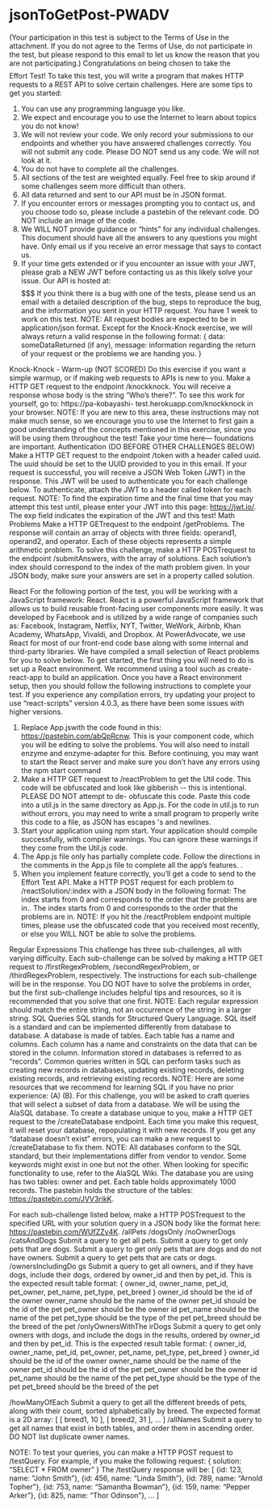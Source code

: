 # jsonToGetPost-PWADV
(Your participation in this test is subject to the Terms of Use in the attachment. If you do not agree to the Terms of Use, do not participate in the test, but please respond to this email to let us know the reason that you are not participating.)
Congratulations on being chosen to take the $$$$$$$$$$$$$$$$ Effort Test! To take this test, you will write a program that makes HTTP requests to a REST API to solve certain challenges. Here are some tips to get you started:
1) You can use any programming language you like.
2) We expect and encourage you to use the Internet to learn about topics you do not
know!
3) We will not review your code. We only record your submissions to our endpoints and
whether you have answered challenges correctly. You will not submit any code. Please
DO NOT send us any code. We will not look at it.
4) You do not have to complete all the challenges.
5) All sections of the test are weighted equally. Feel free to skip around if some challenges
seem more difficult than others.
6) All data returned and sent to our API must be in JSON format.
7) If you encounter errors or messages prompting you to contact us, and you choose todo
so, please include a pastebin of the relevant code. DO NOT include an image of the
code.
8) We WILL NOT provide guidance or “hints” for any individual challenges. This document
should have all the answers to any questions you might have. Only email us if you
receive an error message that says to contact us.
9) If your time gets extended or if you encounter an issue with your JWT, please grab a
NEW JWT before contacting us as this likely solve your issue.
Our API is hosted at: $$$$$$$$$$$$$$$$$$$$$$$$$$$ If you think there is a bug with one of the tests, please send us an email with a detailed description of the bug, steps to reproduce the bug, and the information you sent in your HTTP request. You have 1 week to work on this test.
NOTE: All request bodies are expected to be in application/json format. Except for the Knock-Knock exercise, we will always return a valid response in the following format:
{
    data: someDataReturned (if any),
message: information regarding the return of your request or the problems we are handing you.
}
 
Knock-Knock - Warm-up (NOT SCORED)
Do this exercise if you want a simple warmup, or if making web requests to APIs is new to you. Make a HTTP GET request to the endpoint /knockknock. You will receive a response whose body is the string “Who’s there?”. To see this work for yourself, go to: https://pa-kobayashi- test.herokuapp.com/knockknock in your browser.
NOTE: If you are new to this area, these instructions may not make much sense, so we encourage you to use the Internet to first gain a good understanding of the concepts mentioned in this exercise, since you will be using them throughout the test! Take your time here— foundations are important.
Authentication (DO BEFORE OTHER CHALLENGES BELOW)
Make a HTTP GET request to the endpoint /token with a header called uuid. The uuid should be set to the UUID provided to you in this email. If your request is successful, you will receive a JSON Web Token (JWT) in the response. This JWT will be used to authenticate you for each challenge below. To authenticate, attach the JWT to a header called token for each request.
NOTE: To find the expiration time and the final time that you may attempt this test until, please enter your JWT into this page: https://jwt.io/. The exp field indicates the expiration of the JWT and this test!
Math Problems
Make a HTTP GETrequest to the endpoint /getProblems. The response will contain an array of objects with three fields: operand1, operand2, and operator. Each of these objects represents a simple arithmetic problem. To solve this challenge, make a HTTP POSTrequest to the endpoint /submitAnswers, with the array of solutions. Each solution’s index should correspond to the index of the math problem given. In your JSON body, make sure your answers are set in a property called solution.
    
React
For the following portion of the test, you will be working with a JavaScript framework: React. React is a powerful JavaScript framework that allows us to build reusable front-facing user components more easily. It was developed by Facebook and is utilized by a wide range of companies such as: Facebook, Instagram, Netflix, NYT, Twitter, WeWork, Airbnb, Khan Academy, WhatsApp, Vivaldi, and Dropbox. At PowerAdvocate, we use React for most of our front-end code base along with some internal and third-party libraries. We have compiled a small selection of React problems for you to solve below.
To get started, the first thing you will need to do is set up a React environment. We recommend using a tool such as create-react-app to build an application. Once you have a React environment setup, then you should follow the following instructions to complete your test. If you experience any compilation errors, try updating your project to use “react-scripts” version 4.0.3, as there have been some issues with higher versions.
1. Replace App.jswith the code found in this: https://pastebin.com/abQpRcnw. This is your component code, which you will be editing to solve the problems. You will also need to install enzyme and enzyme-adapter for this. Before continuing, you may want to start the React server and make sure you don’t have any errors using the npm start command
2. Make a HTTP GET request to /reactProblem to get the Util code. This code will be obfuscated and look like gibberish -- this is intentional. PLEASE DO NOT attempt to de- obfuscate this code. Paste this code into a util.js in the same directory as App.js. For the code in util.js to run without errors, you may need to write a small program to properly write this code to a file, as JSON has escapes \'s and newlines.
3. Start your application using npm start. Your application should compile successfully, with compiler warnings. You can ignore these warnings if they come from the Util.js code.
4. The App.js file only has partially complete code. Follow the directions in the comments in the App.js file to complete all the app’s features. .
5. When you implement feature correctly, you’ll get a code to send to the Effort Test API. Make a HTTP POST request for each problem to /reactSolution/:index with a JSON body in the following format: The index starts from 0 and corresponds to the order that the problems are in.. The index starts from 0 and corresponds to the order that the problems are in.
NOTE: If you hit the /reactProblem endpoint multiple times, please use the obfuscated code that you received most recently, or else you WILL NOT be able to solve the problems.
   
Regular Expressions
This challenge has three sub-challenges, all with varying difficulty. Each sub-challenge can be solved by making a HTTP GET request to /firstRegexProblem, /secondRegexProblem, or /thirdRegexProblem, respectively. The instructions for each sub-challenge will be in the response. You DO NOT have to solve the problems in order, but the first sub-challenge includes helpful tips and resources, so it is recommended that you solve that one first.
NOTE: Each regular expression should match the entire string, not an occurrence of the string in a larger string.
SQL Queries
SQL stands for Structured Query Language. SQL itself is a standard and can be implemented differently from database to database. A database is made of tables. Each table has a name and columns. Each column has a name and constraints on the data that can be stored in the column. Information stored in databases is referred to as “records”. Common queries written in SQL can perform tasks such as creating new records in databases, updating existing records, deleting existing records, and retrieving existing records.
NOTE: Here are some resources that we recommend for learning SQL if you have no prior experience: (A) (B).
For this challenge, you will be asked to craft queries that will select a subset of data from a database. We will be using the AlaSQL database. To create a database unique to you, make a HTTP GET request to the /createDatabase endpoint. Each time you make this request, it will reset your database, repopulating it with new records. If you get any “database doesn’t exist” errors, you can make a new request to /createDatabase to fix them.
NOTE: All databases conform to the SQL standard, but their implementations differ from vendor to vendor. Some keywords might exist in one but not the other. When looking for specific functionality to use, refer to the AlaSQL Wiki.
The database you are using has two tables: owner and pet. Each table holds approximately 1000 records. The pastebin holds the structure of the tables: https://pastebin.com/JVV3rikK.
   
For each sub-challenge listed below, make a HTTP POSTrequest to the specified URL with your solution query in a JSON body like the format here: https://pastebin.com/WUfZZy4K.
   /allPets
/dogsOnly
/noOwnerDogs
/catsAndDogs
Submit a query to get all pets.
Submit a query to get only pets that are dogs.
Submit a query to get only pets that are dogs and do not have owners.
Submit a query to get pets that are cats or dogs.
         /ownersIncludingDo
gs
   Submit a query to get all owners, and if they have dogs, include their dogs, ordered by owner_id and then by pet_id. This is the expected result table format:
{
    owner_id,
    owner_name,
    pet_id,
    pet_owner,
    pet_name,
    pet_type,
    pet_breed
}
owner_id should be the id of the owner owner_name should be the name of the owner pet_id should be the id of the pet pet_owner should be the owner id
pet_name should be the name of the pet
pet_type should be the type of the pet
pet_breed should be the breed of the pet
   /onlyOwnersWithThe
irDogs
  Submit a query to get only owners with dogs, and include the dogs in the results, ordered by owner_id and then by pet_id. This is the expected result table format:
{
    owner_id,
    owner_name,
    pet_id,
    pet_owner,
    pet_name,
    pet_type,
    pet_breed
}
owner_id should be the id of the owner owner_name should be the name of the owner pet_id should be the id of the pet pet_owner should be the owner id
pet_name should be the name of the pet
pet_type should be the type of the pet
pet_breed should be the breed of the pet
 
   /howManyOfEach
  Submit a query to get all the different breeds of pets, along with their count, sorted alphabetically by breed. The expected format is a 2D array:
[
[ breed1, 10 ], [ breed2, 31 ], ...
]
   /allNames
   Submit a query to get all names that exist in both tables, and order them in ascending order. DO NOT list duplicate owner names.
 
NOTE: To test your queries, you can make a HTTP POST request to /testQuery. For example, if you make the following request:
{
     solution: “SELECT * FROM owner”
}
The /testQuery response will be: [
{id: 123, name: “John Smith”},
{id: 456, name: “Linda Smith”}, {id: 789, name: “Arnold Topher”}, {id: 753, name: “Samantha Bowman”}, {id: 159, name: “Pepper Arker”}, {id: 825, name: “Thor Odinson”}, ...
]
